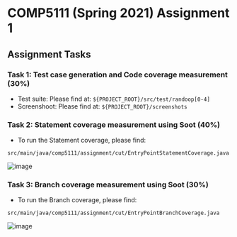 # COMP5111 (Spring 2021) Assignment 1


## Assignment Tasks

### Task 1: Test case generation and Code coverage measurement (30%)

- Test suite:  Please find at: `${PROJECT_ROOT}/src/test/randoop[0-4]`
- Screenshoot: Please find at: `${PROJECT_ROOT}/screenshots`

### Task 2: Statement coverage measurement using Soot (40%)

- To run the Statement coverage, please find: 

`src/main/java/comp5111/assignment/cut/EntryPointStatementCoverage.java`

![image](https://user-images.githubusercontent.com/30380242/110245763-89998780-7f9f-11eb-98cd-60588bfed2c7.png)




### Task 3: Branch coverage measurement using Soot (30%)

- To run the Branch coverage, please find: 

`src/main/java/comp5111/assignment/cut/EntryPointBranchCoverage.java`

![image](https://user-images.githubusercontent.com/30380242/110245706-5656f880-7f9f-11eb-9898-972cacc881d8.png)

